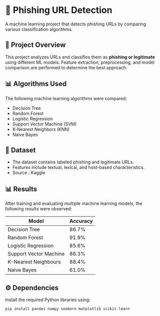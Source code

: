 # 🚨 Phishing URL Detection  
A machine learning project that detects phishing URLs by comparing various classification algorithms.

## 📌 Project Overview  
This project analyzes URLs and classifies them as **phishing or legitimate** using different ML models. Feature extraction, preprocessing, and model comparison are performed to determine the best approach.

## 📊 Algorithms Used  
The following machine learning algorithms were compared:  
- Decision Tree  
- Random Forest  
- Logistic Regression  
- Support Vector Machine (SVM)  
- K-Nearest Neighbors (KNN)  
- Naive Bayes  

## 📂 Dataset  
- The dataset contains labeled phishing and legitimate URLs.  
- Features include textual, lexical, and host-based characteristics.  
- Source : Kaggle 

## 📊 Results  
After training and evaluating multiple machine learning models, the following results were observed:

| Model | Accuracy |
|--------|---------|
| Decision Tree | 86.7% |
| Random Forest | 91.9% |
| Logistic Regression | 85.6% |
| Support Vector Machine | 86.3% |
| K-Nearest Neighbours | 88.4% |
| Naive Bayes | 61.0% |


## ⚙️ Dependencies  
Install the required Python libraries using:  
```bash
pip install pandas numpy seaborn matplotlib scikit-learn
